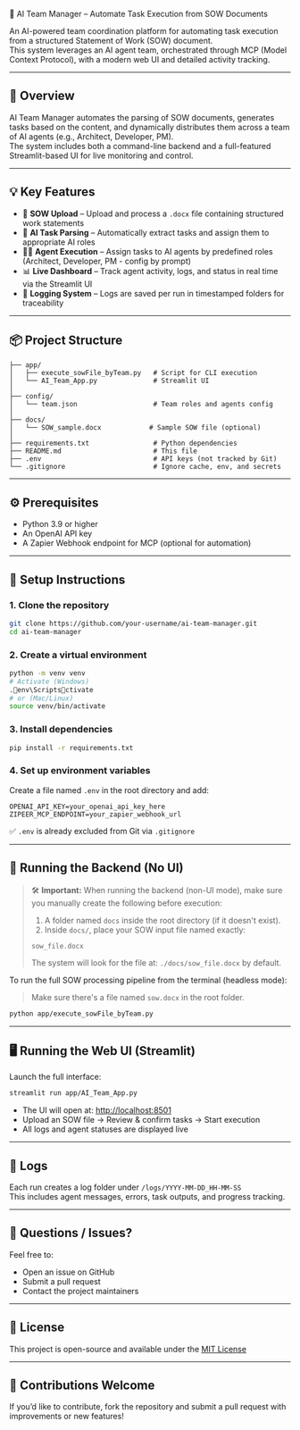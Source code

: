 🤖 AI Team Manager – Automate Task Execution from SOW Documents

An AI-powered team coordination platform for automating task execution from a structured Statement of Work (SOW) document.  
This system leverages an AI agent team, orchestrated through MCP (Model Context Protocol), with a modern web UI and detailed activity tracking.

---

## 🚀 Overview

AI Team Manager automates the parsing of SOW documents, generates tasks based on the content, and dynamically distributes them across a team of AI agents (e.g., Architect, Developer, PM).  
The system includes both a command-line backend and a full-featured Streamlit-based UI for live monitoring and control.

---

## 💡 Key Features

- 📄 **SOW Upload** – Upload and process a `.docx` file containing structured work statements
- 🧠 **AI Task Parsing** – Automatically extract tasks and assign them to appropriate AI roles
- 🧑‍💻 **Agent Execution** – Assign tasks to AI agents by predefined roles (Architect, Developer, PM - config by prompt)
- 📊 **Live Dashboard** – Track agent activity, logs, and status in real time via the Streamlit UI
- 📁 **Logging System** – Logs are saved per run in timestamped folders for traceability

---

## 📦 Project Structure

```
├── app/
│   ├── execute_sowFile_byTeam.py   # Script for CLI execution
│   └── AI_Team_App.py              # Streamlit UI
│
├── config/
│   └── team.json                   # Team roles and agents config
│
├── docs/
│   └── SOW_sample.docx            # Sample SOW file (optional)
│
├── requirements.txt                # Python dependencies
├── README.md                       # This file
├── .env                            # API keys (not tracked by Git)
└── .gitignore                      # Ignore cache, env, and secrets
```

---

## ⚙️ Prerequisites

- Python 3.9 or higher
- An OpenAI API key
- A Zapier Webhook endpoint for MCP (optional for automation)

---

## 🔧 Setup Instructions

### 1. Clone the repository

```bash
git clone https://github.com/your-username/ai-team-manager.git
cd ai-team-manager
```

### 2. Create a virtual environment

```bash
python -m venv venv
# Activate (Windows)
.env\Scriptsctivate
# or (Mac/Linux)
source venv/bin/activate
```

### 3. Install dependencies

```bash
pip install -r requirements.txt
```

### 4. Set up environment variables

Create a file named `.env` in the root directory and add:

```env
OPENAI_API_KEY=your_openai_api_key_here
ZIPEER_MCP_ENDPOINT=your_zapier_webhook_url
```

✅ `.env` is already excluded from Git via `.gitignore`

---

## 🧪 Running the Backend (No UI)
> 🛠 **Important:** When running the backend (non-UI mode), make sure you manually create the following before execution:
>
> 1. A folder named `docs` inside the root directory (if it doesn't exist).
> 2. Inside `docs/`, place your SOW input file named exactly:
>
> ```
> sow_file.docx
> ```
>
> The system will look for the file at: `./docs/sow_file.docx` by default.


To run the full SOW processing pipeline from the terminal (headless mode):

> Make sure there's a file named `sow.docx` in the root folder.

```bash
python app/execute_sowFile_byTeam.py
```

---

## 🖥️ Running the Web UI (Streamlit)

Launch the full interface:

```bash
streamlit run app/AI_Team_App.py
```

- The UI will open at: [http://localhost:8501](http://localhost:8501)
- Upload an SOW file → Review & confirm tasks → Start execution
- All logs and agent statuses are displayed live

---

## 📁 Logs

Each run creates a log folder under `/logs/YYYY-MM-DD_HH-MM-SS`  
This includes agent messages, errors, task outputs, and progress tracking.

---

## 📣 Questions / Issues?

Feel free to:
- Open an issue on GitHub
- Submit a pull request
- Contact the project maintainers

---

## 📝 License

This project is open-source and available under the [MIT License](LICENSE)

---

## 🙌 Contributions Welcome

If you’d like to contribute, fork the repository and submit a pull request with improvements or new features!
